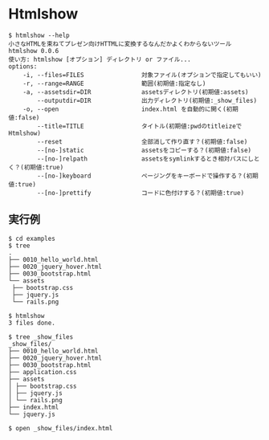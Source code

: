 Htmlshow
========

    $ htmlshow --help
    小さなHTMLを束ねてプレゼン向けHTTMLに変換するなんだかよくわからないツール htmlshow 0.0.6
    使い方: htmlshow [オプション] ディレクトリ or ファイル...
    options:
        -i, --files=FILES                対象ファイル(オプションで指定してもいい)
        -r, --range=RANGE                範囲(初期値:指定なし)
        -a, --assetsdir=DIR              assetsディレクトリ(初期値:assets)
            --outputdir=DIR              出力ディレクトリ(初期値:_show_files)
        -o, --open                       index.html を自動的に開く(初期値:false)
            --title=TITLE                タイトル(初期値:pwdのtitleizeでHtmlshow)
            --reset                      全部消して作り直す？(初期値:false)
            --[no-]static                assetsをコピーする？(初期値:false)
            --[no-]relpath               assetsをsymlinkするとき相対パスにしとく？(初期値:true)
            --[no-]keyboard              ページングをキーボードで操作する？(初期値:true)
            --[no-]prettify              コードに色付けする？(初期値:true)

実行例
------

    $ cd examples
    $ tree
    .
    ├── 0010_hello_world.html
    ├── 0020_jquery_hover.html
    ├── 0030_bootstrap.html
    └── assets
     ├── bootstrap.css
     ├── jquery.js
     └── rails.png

    $ htmlshow
    3 files done.

    $ tree _show_files
    _show_files/
    ├── 0010_hello_world.html
    ├── 0020_jquery_hover.html
    ├── 0030_bootstrap.html
    ├── application.css
    ├── assets
    │ ├── bootstrap.css
    │ ├── jquery.js
    │ └── rails.png
    ├── index.html
    └── jquery.js

    $ open _show_files/index.html
